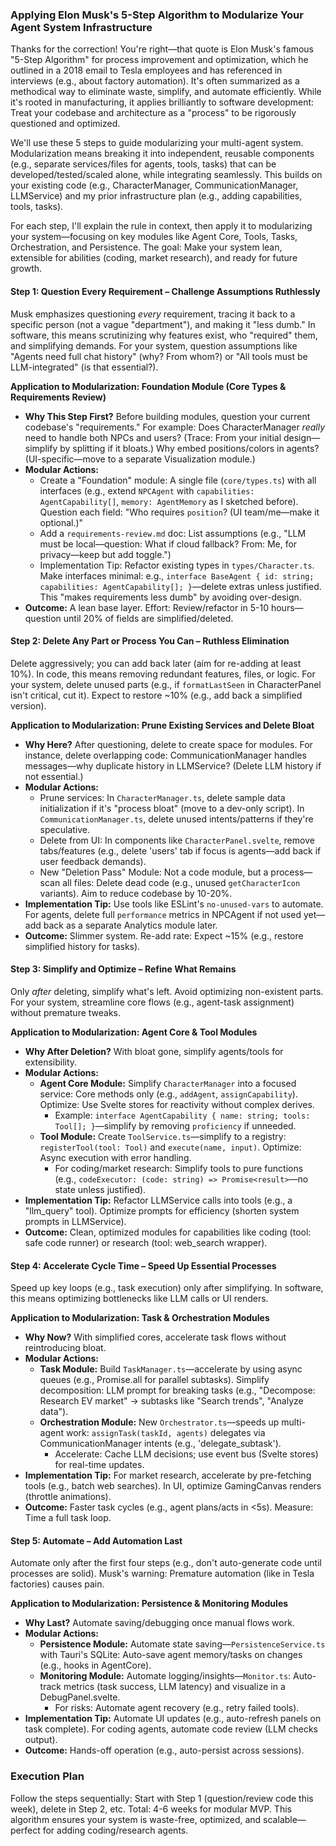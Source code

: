 ### Applying Elon Musk's 5-Step Algorithm to Modularize Your Agent System Infrastructure

Thanks for the correction! You're right—that quote is Elon Musk's famous "5-Step Algorithm" for process improvement and optimization, which he outlined in a 2018 email to Tesla employees and has referenced in interviews (e.g., about factory automation). It's often summarized as a methodical way to eliminate waste, simplify, and automate efficiently. While it's rooted in manufacturing, it applies brilliantly to software development: Treat your codebase and architecture as a "process" to be rigorously questioned and optimized.

We'll use these 5 steps to guide modularizing your multi-agent system. Modularization means breaking it into independent, reusable components (e.g., separate services/files for agents, tools, tasks) that can be developed/tested/scaled alone, while integrating seamlessly. This builds on your existing code (e.g., CharacterManager, CommunicationManager, LLMService) and my prior infrastructure plan (e.g., adding capabilities, tools, tasks).

For each step, I'll explain the rule in context, then apply it to modularizing your system—focusing on key modules like Agent Core, Tools, Tasks, Orchestration, and Persistence. The goal: Make your system lean, extensible for abilities (coding, market research), and ready for future growth.

#### Step 1: Question Every Requirement – Challenge Assumptions Ruthlessly
Musk emphasizes questioning *every* requirement, tracing it back to a specific person (not a vague "department"), and making it "less dumb." In software, this means scrutinizing why features exist, who "required" them, and simplifying demands. For your system, question assumptions like "Agents need full chat history" (why? From whom?) or "All tools must be LLM-integrated" (is that essential?).

**Application to Modularization: Foundation Module (Core Types & Requirements Review)**  
- **Why This Step First?** Before building modules, question your current codebase's "requirements." For example: Does CharacterManager *really* need to handle both NPCs and users? (Trace: From your initial design—simplify by splitting if it bloats.) Why embed positions/colors in agents? (UI-specific—move to a separate Visualization module.)
- **Modular Actions:**
  - Create a "Foundation" module: A single file (`core/types.ts`) with all interfaces (e.g., extend `NPCAgent` with `capabilities: AgentCapability[]`, `memory: AgentMemory` as I sketched before). Question each field: "Who requires `position`? (UI team/me—make it optional.)"
  - Add a `requirements-review.md` doc: List assumptions (e.g., "LLM must be local—question: What if cloud fallback? From: Me, for privacy—keep but add toggle.")
  - Implementation Tip: Refactor existing types in `types/Character.ts`. Make interfaces minimal: e.g., `interface BaseAgent { id: string; capabilities: AgentCapability[]; }`—delete extras unless justified. This "makes requirements less dumb" by avoiding over-design.
- **Outcome:** A lean base layer. Effort: Review/refactor in 5-10 hours—question until 20% of fields are simplified/deleted.

#### Step 2: Delete Any Part or Process You Can – Ruthless Elimination
Delete aggressively; you can add back later (aim for re-adding at least 10%). In code, this means removing redundant features, files, or logic. For your system, delete unused parts (e.g., if `formatLastSeen` in CharacterPanel isn't critical, cut it). Expect to restore ~10% (e.g., add back a simplified version).

**Application to Modularization: Prune Existing Services and Delete Bloat**  
- **Why Here?** After questioning, delete to create space for modules. For instance, delete overlapping code: CommunicationManager handles messages—why duplicate history in LLMService? (Delete LLM history if not essential.)
- **Modular Actions:**
  - Prune services: In `CharacterManager.ts`, delete sample data initialization if it's "process bloat" (move to a dev-only script). In `CommunicationManager.ts`, delete unused intents/patterns if they're speculative.
  - Delete from UI: In components like `CharacterPanel.svelte`, remove tabs/features (e.g., delete 'users' tab if focus is agents—add back if user feedback demands).
  - New "Deletion Pass" Module: Not a code module, but a process—scan all files: Delete dead code (e.g., unused `getCharacterIcon` variants). Aim to reduce codebase by 10-20%.
- **Implementation Tip:** Use tools like ESLint's `no-unused-vars` to automate. For agents, delete full `performance` metrics in NPCAgent if not used yet—add back as a separate Analytics module later.
- **Outcome:** Slimmer system. Re-add rate: Expect ~15% (e.g., restore simplified history for tasks).

#### Step 3: Simplify and Optimize – Refine What Remains
Only *after* deleting, simplify what's left. Avoid optimizing non-existent parts. For your system, streamline core flows (e.g., agent-task assignment) without premature tweaks.

**Application to Modularization: Agent Core & Tool Modules**  
- **Why After Deletion?** With bloat gone, simplify agents/tools for extensibility.
- **Modular Actions:**
  - **Agent Core Module:** Simplify `CharacterManager` into a focused service: Core methods only (e.g., `addAgent`, `assignCapability`). Optimize: Use Svelte stores for reactivity without complex derives.
    - Example: `interface AgentCapability { name: string; tools: Tool[]; }`—simplify by removing `proficiency` if unneeded.
  - **Tool Module:** Create `ToolService.ts`—simplify to a registry: `registerTool(tool: Tool)` and `execute(name, input)`. Optimize: Async execution with error handling.
    - For coding/market research: Simplify tools to pure functions (e.g., `codeExecutor: (code: string) => Promise<result>`—no state unless justified).
- **Implementation Tip:** Refactor LLMService calls into tools (e.g., a "llm_query" tool). Optimize prompts for efficiency (shorten system prompts in LLMService).
- **Outcome:** Clean, optimized modules for capabilities like coding (tool: safe code runner) or research (tool: web_search wrapper).

#### Step 4: Accelerate Cycle Time – Speed Up Essential Processes
Speed up key loops (e.g., task execution) only after simplifying. In software, this means optimizing bottlenecks like LLM calls or UI renders.

**Application to Modularization: Task & Orchestration Modules**  
- **Why Now?** With simplified cores, accelerate task flows without reintroducing bloat.
- **Modular Actions:**
  - **Task Module:** Build `TaskManager.ts`—accelerate by using async queues (e.g., Promise.all for parallel subtasks). Simplify decomposition: LLM prompt for breaking tasks (e.g., "Decompose: Research EV market" → subtasks like "Search trends", "Analyze data").
  - **Orchestration Module:** New `Orchestrator.ts`—speeds up multi-agent work: `assignTask(taskId, agents)` delegates via CommunicationManager intents (e.g., 'delegate_subtask').
    - Accelerate: Cache LLM decisions; use event bus (Svelte stores) for real-time updates.
- **Implementation Tip:** For market research, accelerate by pre-fetching tools (e.g., batch web searches). In UI, optimize GamingCanvas renders (throttle animations).
- **Outcome:** Faster task cycles (e.g., agent plans/acts in <5s). Measure: Time a full task loop.

#### Step 5: Automate – Add Automation Last
Automate only after the first four steps (e.g., don't auto-generate code until processes are solid). Musk's warning: Premature automation (like in Tesla factories) causes pain.

**Application to Modularization: Persistence & Monitoring Modules**  
- **Why Last?** Automate saving/debugging once manual flows work.
- **Modular Actions:**
  - **Persistence Module:** Automate state saving—`PersistenceService.ts` with Tauri's SQLite: Auto-save agent memory/tasks on changes (e.g., hooks in AgentCore).
  - **Monitoring Module:** Automate logging/insights—`Monitor.ts`: Auto-track metrics (task success, LLM latency) and visualize in a DebugPanel.svelte.
    - For risks: Automate agent recovery (e.g., retry failed tools).
- **Implementation Tip:** Automate UI updates (e.g., auto-refresh panels on task complete). For coding agents, automate code review (LLM checks output).
- **Outcome:** Hands-off operation (e.g., auto-persist across sessions).

### Execution Plan
Follow the steps sequentially: Start with Step 1 (question/review code this week), delete in Step 2, etc. Total: 4-6 weeks for modular MVP. This algorithm ensures your system is waste-free, optimized, and scalable—perfect for adding coding/research agents.

